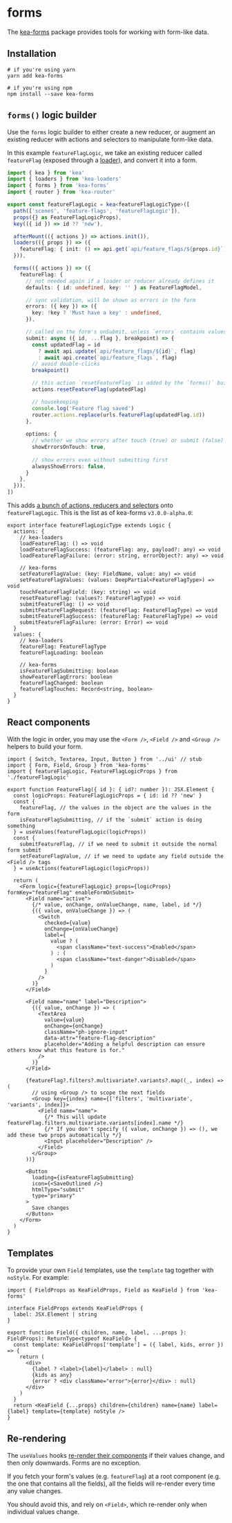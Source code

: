 # forms

The [kea-forms](https://github.com/keajs/kea-forms) package provides tools for working with form-like data.

## Installation

```shell
# if you're using yarn
yarn add kea-forms

# if you're using npm
npm install --save kea-forms
```

## `forms()` logic builder

Use the `forms` logic builder to either create a new reducer, or augment an existing reducer with actions and
selectors to manipulate form-like data.

In this example `featureFlagLogic`, we take an existing reducer called `featureFlag` (exposed through a [loader](/docs/plugins/loaders)),
and convert it into a form.

```ts
import { kea } from 'kea'
import { loaders } from 'kea-loaders'
import { forms } from 'kea-forms'
import { router } from 'kea-router'

export const featureFlagLogic = kea<featureFlagLogicType>([
  path(['scenes', 'feature-flags', 'featureFlagLogic']),
  props({} as FeatureFlagLogicProps),
  key(({ id }) => id ?? 'new'),

  afterMount(({ actions }) => actions.init()),
  loaders(({ props }) => ({
    featureFlag: { init: () => api.get(`api/feature_flags/${props.id}`) },
  })),

  forms(({ actions }) => ({
    featureFlag: {
      // not needed again if a loader or reducer already defines it
      defaults: { id: undefined, key: '' } as FeatureFlagModel,

      // sync validation, will be shown as errors in the form
      errors: ({ key }) => ({
        key: !key ? 'Must have a key' : undefined,
      }),

      // called on the form's onSubmit, unless `errors` contains values
      submit: async ({ id, ...flag }, breakpoint) => {
        const updatedFlag = id
          ? await api.update(`api/feature_flags/${id}`, flag)
          : await api.create(`api/feature_flags`, flag)
        // avoid double-clicks
        breakpoint()

        // this action `resetFeatureFlag` is added by the `forms()` builder
        actions.resetFeatureFlag(updatedFlag)

        // housekeeping
        console.log('Feature flag saved')
        router.actions.replace(urls.featureFlag(updatedFlag.id))
      },
        
      options: {
        // whether we show errors after touch (true) or submit (false)
        showErrorsOnTouch: true,
        
        // show errors even without submitting first
        alwaysShowErrors: false,
      }
    },
  })),
])
```

This adds [a bunch of actions, reducers and selectors](https://github.com/keajs/kea-forms/blob/a5efcba7c850408f73c0f015f28e8e8d5a7b6651/src/builder.ts#L26)
onto `featureFlagLogic`. This is the list as of kea-forms `v3.0.0-alpha.0`:

```tsx
export interface featureFlagLogicType extends Logic {
  actions: {
    // kea-loaders
    loadFeatureFlag: () => void
    loadFeatureFlagSuccess: (featureFlag: any, payload?: any) => void
    loadFeatureFlagFailure: (error: string, errorObject?: any) => void

    // kea-forms
    setFeatureFlagValue: (key: FieldName, value: any) => void
    setFeatureFlagValues: (values: DeepPartial<FeatureFlagType>) => void
    touchFeatureFlagField: (key: string) => void
    resetFeatureFlag: (values?: FeatureFlagType) => void
    submitFeatureFlag: () => void
    submitFeatureFlagRequest: (featureFlag: FeatureFlagType) => void
    submitFeatureFlagSuccess: (featureFlag: FeatureFlagType) => void
    submitFeatureFlagFailure: (error: Error) => void
  }
  values: {
    // kea-loaders
    featureFlag: FeatureFlagType
    featureFlagLoading: boolean

    // kea-forms
    isFeatureFlagSubmitting: boolean
    showFeatureFlagErrors: boolean
    featureFlagChanged: boolean
    featureFlagTouches: Record<string, boolean>
  }
}
```

## React components

With the logic in order, you may use the `<Form />`, `<Field />` and `<Group />` helpers to build your form.

```tsx
import { Switch, Textarea, Input, Button } from '../ui' // stub
import { Form, Field, Group } from 'kea-forms'
import { featureFlagLogic, FeatureFlagLogicProps } from './featureFlagLogic'

export function FeatureFlag({ id }: { id?: number }): JSX.Element {
  const logicProps: FeatureFlagLogicProps = { id: id ?? 'new' }
  const {
    featureFlag, // the values in the object are the values in the form
    isFeatureFlagSubmitting, // if the `submit` action is doing something
  } = useValues(featureFlagLogic(logicProps))
  const {
    submitFeatureFlag, // if we need to submit it outside the normal form submit
    setFeatureFlagValue, // if we need to update any field outside the <Field /> tags
  } = useActions(featureFlagLogic(logicProps))

  return (
    <Form logic={featureFlagLogic} props={logicProps} formKey="featureFlag" enableFormOnSubmit>
      <Field name="active">
        {/* value, onChange, onValueChange, name, label, id */}
        {({ value, onValueChange }) => (
          <Switch
            checked={value}
            onChange={onValueChange}
            label={
              value ? (
                <span className="text-success">Enabled</span>
              ) : (
                <span className="text-danger">Disabled</span>
              )
            }
          />
        )}
      </Field>

      <Field name="name" label="Description">
        {({ value, onChange }) => (
          <TextArea
            value={value}
            onChange={onChange}
            className="ph-ignore-input"
            data-attr="feature-flag-description"
            placeholder="Adding a helpful description can ensure others know what this feature is for."
          />
        )}
      </Field>

      {featureFlag?.filters?.multivariate?.variants?.map((_, index) => (
        // using <Group /> to scope the next fields
        <Group key={index} name={['filters', 'multivariate', 'variants', index]}>
          <Field name="name">
            {/* This will update featureFlag.filters.multivariate.variants[index].name */}
            {/* If you don't specify ({ value, onChange }) => (), we add these two props automatically */}
            <Input placeholder="Description" />
          </Field>
        </Group>
      ))}

      <Button
        loading={isFeatureFlagSubmitting}
        icon={<SaveOutlined />}
        htmlType="submit"
        type="primary"
      >
        Save changes
      </Button>
    </Form>
  )
}
```

## Templates

To provide your own `Field` templates, use the `template` tag together with `noStyle`. For example:

```tsx
import { FieldProps as KeaFieldProps, Field as KeaField } from 'kea-forms'

interface FieldProps extends KeaFieldProps {
  label: JSX.Element | string
}

export function Field({ children, name, label, ...props }: FieldProps): ReturnType<typeof KeaField> {
  const template: KeaFieldProps['template'] = ({ label, kids, error }) => {
    return (
      <div>
        {label ? <label>{label}</label> : null}
        {kids as any}
        {error ? <div className="error">{error}</div> : null}
      </div>
    )
  }
  return <KeaField {...props} children={children} name={name} label={label} template={template} noStyle />
}
```

## Re-rendering

The `useValues` hooks [re-render their components](/docs/react/useValues#re-rendering) if their values change, and then only downwards. Forms are no exception.

If you fetch your form's values (e.g. `featureFlag`) at a root component (e.g. the one that contains all the fields), all the fields will re-render
every time any value changes. 

You should avoid this, and rely on `<Field>`, which re-render only when individual values change. 
